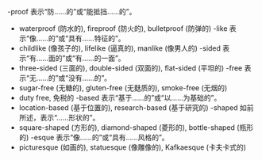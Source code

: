-proof 表示“防……的”或“能抵挡……的”。
  - waterproof (防水的), fireproof (防火的), bulletproof (防弹的)
-like 表示“像……的”或“具有……特征的”。
  - childlike (像孩子的), lifelike (逼真的), manlike (像男人的)
-sided 表示“有……面的”或“有……的一面”。
  - three-sided (三面的), double-sided (双面的), flat-sided (平坦的)
-free 表示“无……的”或“没有……的”。
  - sugar-free (无糖的), gluten-free (无麸质的), smoke-free (无烟的)
  - duty free, 免税的
-based 表示“基于……的”或“以……为基础的”。
  - location-based (基于位置的), research-based (基于研究的)
-shaped 如前所述，表示“……形状的”。
  - square-shaped (方形的), diamond-shaped (菱形的), bottle-shaped (瓶形的)
-esque 表示“像……的”或“具有……风格的”。
  - picturesque (如画的), statuesque (像雕像的), Kafkaesque (卡夫卡式的)
